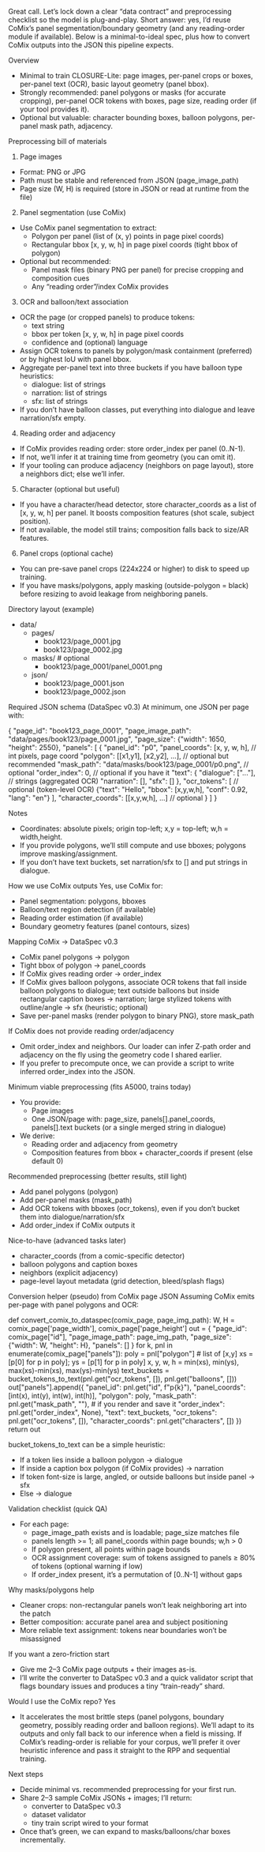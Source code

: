 Great call. Let’s lock down a clear “data contract” and preprocessing checklist so the model is plug-and-play. Short answer: yes, I’d reuse CoMix’s panel segmentation/boundary geometry (and any reading-order module if available). Below is a minimal-to-ideal spec, plus how to convert CoMix outputs into the JSON this pipeline expects.

Overview
- Minimal to train CLOSURE-Lite: page images, per-panel crops or boxes, per-panel text (OCR), basic layout geometry (panel bbox).
- Strongly recommended: panel polygons or masks (for accurate cropping), per-panel OCR tokens with boxes, page size, reading order (if your tool provides it).
- Optional but valuable: character bounding boxes, balloon polygons, per-panel mask path, adjacency.

Preprocessing bill of materials
1) Page images
- Format: PNG or JPG
- Path must be stable and referenced from JSON (page_image_path)
- Page size (W, H) is required (store in JSON or read at runtime from the file)

2) Panel segmentation (use CoMix)
- Use CoMix panel segmentation to extract:
  - Polygon per panel (list of (x, y) points in page pixel coords)
  - Rectangular bbox [x, y, w, h] in page pixel coords (tight bbox of polygon)
- Optional but recommended:
  - Panel mask files (binary PNG per panel) for precise cropping and composition cues
  - Any “reading order”/index CoMix provides

3) OCR and balloon/text association
- OCR the page (or cropped panels) to produce tokens:
  - text string
  - bbox per token [x, y, w, h] in page pixel coords
  - confidence and (optional) language
- Assign OCR tokens to panels by polygon/mask containment (preferred) or by highest IoU with panel bbox.
- Aggregate per-panel text into three buckets if you have balloon type heuristics:
  - dialogue: list of strings
  - narration: list of strings
  - sfx: list of strings
- If you don’t have balloon classes, put everything into dialogue and leave narration/sfx empty.

4) Reading order and adjacency
- If CoMix provides reading order: store order_index per panel (0..N-1).
- If not, we’ll infer it at training time from geometry (you can omit it).
- If your tooling can produce adjacency (neighbors on page layout), store a neighbors dict; else we’ll infer.

5) Character (optional but useful)
- If you have a character/head detector, store character_coords as a list of [x, y, w, h] per panel. It boosts composition features (shot scale, subject position).
- If not available, the model still trains; composition falls back to size/AR features.

6) Panel crops (optional cache)
- You can pre-save panel crops (224x224 or higher) to disk to speed up training.
- If you have masks/polygons, apply masking (outside-polygon = black) before resizing to avoid leakage from neighboring panels.

Directory layout (example)
- data/
  - pages/
    - book123/page_0001.jpg
    - book123/page_0002.jpg
  - masks/              # optional
    - book123/page_0001/panel_0001.png
  - json/
    - book123/page_0001.json
    - book123/page_0002.json

Required JSON schema (DataSpec v0.3)
At minimum, one JSON per page with:

{
  "page_id": "book123_page_0001",
  "page_image_path": "data/pages/book123/page_0001.jpg",
  "page_size": {"width": 1650, "height": 2550},
  "panels": [
    {
      "panel_id": "p0",
      "panel_coords": [x, y, w, h],                // int pixels, page coord
      "polygon": [[x1,y1], [x2,y2], ...],          // optional but recommended
      "mask_path": "data/masks/book123/page_0001/p0.png", // optional
      "order_index": 0,                             // optional if you have it
      "text": {
        "dialogue": ["..."],                        // strings (aggregated OCR)
        "narration": [],
        "sfx": []
      },
      "ocr_tokens": [                               // optional (token-level OCR)
        {"text": "Hello", "bbox": [x,y,w,h], "conf": 0.92, "lang": "en"}
      ],
      "character_coords": [[x,y,w,h], ...]          // optional
    }
  ]
}

Notes
- Coordinates: absolute pixels; origin top-left; x,y = top-left; w,h = width,height.
- If you provide polygons, we’ll still compute and use bboxes; polygons improve masking/assignment.
- If you don’t have text buckets, set narration/sfx to [] and put strings in dialogue.

How we use CoMix outputs
Yes, use CoMix for:
- Panel segmentation: polygons, bboxes
- Balloon/text region detection (if available)
- Reading order estimation (if available)
- Boundary geometry features (panel contours, sizes)

Mapping CoMix → DataSpec v0.3
- CoMix panel polygons → polygon
- Tight bbox of polygon → panel_coords
- If CoMix gives reading order → order_index
- If CoMix gives balloon polygons, associate OCR tokens that fall inside balloon polygons to dialogue; text outside balloons but inside rectangular caption boxes → narration; large stylized tokens with outline/angle → sfx (heuristic; optional)
- Save per-panel masks (render polygon to binary PNG), store mask_path

If CoMix does not provide reading order/adjacency
- Omit order_index and neighbors. Our loader can infer Z-path order and adjacency on the fly using the geometry code I shared earlier.
- If you prefer to precompute once, we can provide a script to write inferred order_index into the JSON.

Minimum viable preprocessing (fits A5000, trains today)
- You provide:
  - Page images
  - One JSON/page with: page_size, panels[].panel_coords, panels[].text buckets (or a single merged string in dialogue)
- We derive:
  - Reading order and adjacency from geometry
  - Composition features from bbox + character_coords if present (else default 0)

Recommended preprocessing (better results, still light)
- Add panel polygons (polygon)
- Add per-panel masks (mask_path)
- Add OCR tokens with bboxes (ocr_tokens), even if you don’t bucket them into dialogue/narration/sfx
- Add order_index if CoMix outputs it

Nice-to-have (advanced tasks later)
- character_coords (from a comic-specific detector)
- balloon polygons and caption boxes
- neighbors (explicit adjacency)
- page-level layout metadata (grid detection, bleed/splash flags)

Conversion helper (pseudo) from CoMix page JSON
Assuming CoMix emits per-page with panel polygons and OCR:

def convert_comix_to_dataspec(comix_page, page_img_path):
    W, H = comix_page['page_width'], comix_page['page_height']
    out = {
        "page_id": comix_page["id"],
        "page_image_path": page_img_path,
        "page_size": {"width": W, "height": H},
        "panels": []
    }
    for k, pnl in enumerate(comix_page["panels"]):
        poly = pnl["polygon"]  # list of [x,y]
        xs = [p[0] for p in poly]; ys = [p[1] for p in poly]
        x, y, w, h = min(xs), min(ys), max(xs)-min(xs), max(ys)-min(ys)
        text_buckets = bucket_tokens_to_text(pnl.get("ocr_tokens", []), pnl.get("balloons", []))
        out["panels"].append({
            "panel_id": pnl.get("id", f"p{k}"),
            "panel_coords": [int(x), int(y), int(w), int(h)],
            "polygon": poly,
            "mask_path": pnl.get("mask_path", ""),      # if you render and save it
            "order_index": pnl.get("order_index", None),
            "text": text_buckets,
            "ocr_tokens": pnl.get("ocr_tokens", []),
            "character_coords": pnl.get("characters", [])
        })
    return out

bucket_tokens_to_text can be a simple heuristic:
- If a token lies inside a balloon polygon → dialogue
- If inside a caption box polygon (if CoMix provides) → narration
- If token font-size is large, angled, or outside balloons but inside panel → sfx
- Else → dialogue

Validation checklist (quick QA)
- For each page:
  - page_image_path exists and is loadable; page_size matches file
  - panels length >= 1; all panel_coords within page bounds; w,h > 0
  - If polygon present, all points within page bounds
  - OCR assignment coverage: sum of tokens assigned to panels ≥ 80% of tokens (optional warning if low)
  - If order_index present, it’s a permutation of [0..N-1] without gaps

Why masks/polygons help
- Cleaner crops: non-rectangular panels won’t leak neighboring art into the patch
- Better composition: accurate panel area and subject positioning
- More reliable text assignment: tokens near boundaries won’t be misassigned

If you want a zero-friction start
- Give me 2–3 CoMix page outputs + their images as-is.
- I’ll write the converter to DataSpec v0.3 and a quick validator script that flags boundary issues and produces a tiny “train-ready” shard.

Would I use the CoMix repo? Yes
- It accelerates the most brittle steps (panel polygons, boundary geometry, possibly reading order and balloon regions). We’ll adapt to its outputs and only fall back to our inference when a field is missing. If CoMix’s reading-order is reliable for your corpus, we’ll prefer it over heuristic inference and pass it straight to the RPP and sequential training.

Next steps
- Decide minimal vs. recommended preprocessing for your first run.
- Share 2–3 sample CoMix JSONs + images; I’ll return:
  - converter to DataSpec v0.3
  - dataset validator
  - tiny train script wired to your format
- Once that’s green, we can expand to masks/balloons/char boxes incrementally.